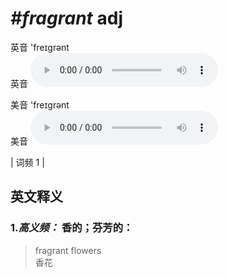 # ***\#fragrant*** adj
英音 'freɪɡrənt  
英音
<audio src="./media/fragrant-B.aac" controls="controls"></audio>

美音 'freɪɡrənt  
美音
<audio src="./media/fragrant.aac" controls="controls"></audio>



| 词频 1 |  

英文释义
---
### 1.*高义频：* **香的；芬芳的：**  

 > fragrant flowers   
 > 香花    


